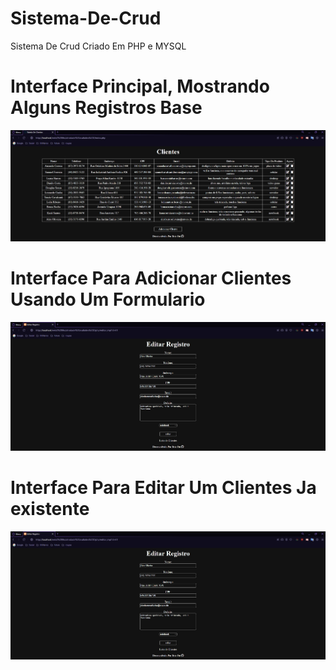 # Sistema-De-Crud
 Sistema De Crud Criado Em PHP e MYSQL

# Interface Principal, Mostrando Alguns Registros Base

<img src="img/table.jpg" alt="tabela crud">

# Interface Para Adicionar Clientes Usando Um Formulario

<img src="img/form_editar.jpg" alt="formulario crud">

# Interface Para Editar Um Clientes Ja existente

<img src="img/form_editar.jpg" alt="formulario crud">
